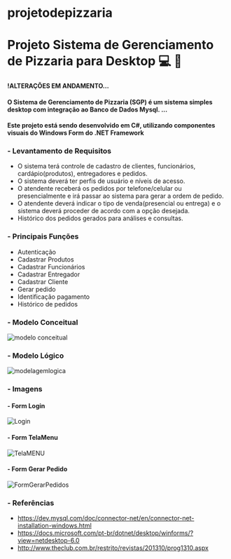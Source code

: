# projetodepizzaria

# Projeto Sistema de Gerenciamento de Pizzaria para Desktop :computer: :pizza:

#### !ALTERAÇÕES EM ANDAMENTO...
#### O Sistema de Gerenciamento de Pizzaria (SGP) é um sistema simples desktop com integração ao Banco de Dados Mysql. ...
#### Este projeto está sendo desenvolvido em C#, utilizando componentes visuais do Windows Form do .NET Framework


### - **Levantamento de Requisitos**
- O sistema terá controle de cadastro de clientes, funcionários, cardápio(produtos), entregadores e pedidos.
- O sistema deverá ter perfis de usuário e níveis de acesso.
- O atendente receberá os pedidos por telefone/celular ou presencialmente e irá passar ao sistema para gerar a ordem de pedido.
- O atendente deverá indicar o tipo de venda(presencial ou entrega) e o sistema deverá proceder de acordo com a opção desejada.
- Histórico dos pedidos gerados para análises e consultas.


### - **Principais Funções**
- Autenticação
- Cadastrar Produtos
- Cadastrar Funcionários
- Cadastrar Entregador
- Cadastrar Cliente
- Gerar pedido
- Identificação pagamento
- Histórico de pedidos



### - **Modelo Conceitual**
![modelo conceitual](https://user-images.githubusercontent.com/53379935/149530977-7a5cc870-1212-43c5-91d5-ef37d0873da0.png)



### - **Modelo Lógico**
![modelagemlogica](https://user-images.githubusercontent.com/53379935/149557300-591a8388-f3d3-49fb-9651-4f6c5aba82c3.png)




### - **Imagens**

#### - Form Login
![Login](https://user-images.githubusercontent.com/53379935/149531561-30f87c86-ebcd-424c-b0bf-962fca07066f.png)

#### - Form TelaMenu
![TelaMENU](https://user-images.githubusercontent.com/53379935/149531686-ebe35748-0bdc-4546-9f4f-5e4214540bd6.png)

#### - Form Gerar Pedido
![FormGerarPedidos](https://user-images.githubusercontent.com/53379935/149532205-bed261b9-4e8d-476f-be7f-4ffc69fd68a8.png)



### - **Referências**
- https://dev.mysql.com/doc/connector-net/en/connector-net-installation-windows.html
- https://docs.microsoft.com/pt-br/dotnet/desktop/winforms/?view=netdesktop-6.0
- http://www.theclub.com.br/restrito/revistas/201310/prog1310.aspx



